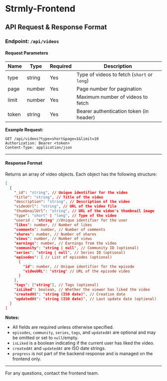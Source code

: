 # Strmly-Frontend

## API Request & Response Format

### Endpoint: `/api/videos`

#### Request Parameters
| Name      | Type    | Required | Description                                 |
|-----------|---------|----------|---------------------------------------------|
| type      | string  | Yes      | Type of videos to fetch (`short` or `long`) |
| page      | number  | Yes      | Page number for pagination                  |
| limit     | number  | Yes      | Maximum number of videos to fetch           |
| token     | string  | Yes      | Bearer authentication token (in header)     |

**Example Request:**
```http
GET /api/videos?type=short&page=1&limit=10
Authorization: Bearer <token>
Content-Type: application/json
```

---

#### Response Format
Returns an array of video objects. Each object has the following structure:

```json
[
  {
    "_id": "string", // Unique identifier for the video
    "title": "string", // Title of the video
    "description": "string", // Description of the video
    "videoUrl": "string", // URL of the video file
    "thumbnailUrl": "string", // URL of the video's thumbnail image
    "type": "short" | "long", // Type of the video
    "userid : "string" //Unique identifier for the user
    "likes": number, // Number of likes
    "comments": number, // Number of comments
    "shares": number, // Number of shares
    "views": number, // Number of views
    "earnings": number, // Earnings from the video
    "community": "string | null", // Community ID (optional)
    "series": "string | null", // Series ID (optional)
    "episodes": [ // List of episodes (optional)
      {
        "id": number, // Unique identifier for the episode
        "videoURL": "string" // URL of the episode video
      }
    ],
    "tags": ["string"], // Tags (optional)
    "isLiked": boolean, // Whether the viewer has liked the video
    "createdAt": "string (ISO date)", // Creation date
    "updatedAt": "string (ISO date)", // Last update date (optional)
  }
]
```

**Notes:**
- All fields are required unless otherwise specified.
- `episodes`, `community`, `series`, `tags`, and `updatedAt` are optional and may be omitted or set to `null`/empty.
- `isLiked` is a boolean indicating if the current user has liked the video.
- `createdAt` and `updatedAt` are ISO date strings.
- `progress` is not part of the backend response and is managed on the frontend only.

---

For any questions, contact the frontend team.
